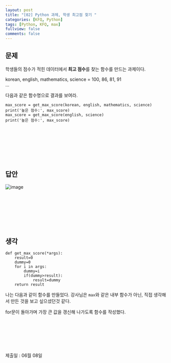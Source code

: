 ```yaml
---
layout: post
title: "[02] Python 과제, 학생 최고점 찾기 "
categories: [KFQ, Python]
tags: [Python, KFQ, max]
fullview: false
comments: false
---
```


## 문제
학생들의 점수가 적힌 데이터에서 **최고 점수**를 찾는 함수를 만드는 과제이다.


korean, english, mathematics, science = 100, 86, 81, 91   
                                             ... 
                                               ​

다음과 같은 함수명으로 결과를 보여라.
```
max_score = get_max_score(korean, english, mathematics, science)
​print('높은 점수:', max_score)   
max_score = get_max_score(english, science) 
print('높은 점수:', max_score)
```

<br><br><br><br><br><br>

## 답안
![image](https://user-images.githubusercontent.com/84369912/126753554-43bcaa52-e79a-4f7a-a51f-62266f9554c7.png)

<br><br><br><br><br><br>

## 생각
```
def get_max_score(*args):
    result=0
    dummy=0
    for i in args:
        dummy=i
        if(dummy>result):
            result=dummy
    return result
```

나는 다음과 같이 함수를 만들었다. 강사님은 `max`와 같은 내부 함수가 아닌, 직접 생각해서 만든 것을 보고 싶으셨던것 같다.

for문이 돌아가며 가장 큰 값을 갱신해 나가도록 함수를 작성했다.


<br><br><br><br><br><br>
제출일 : 06월 08일